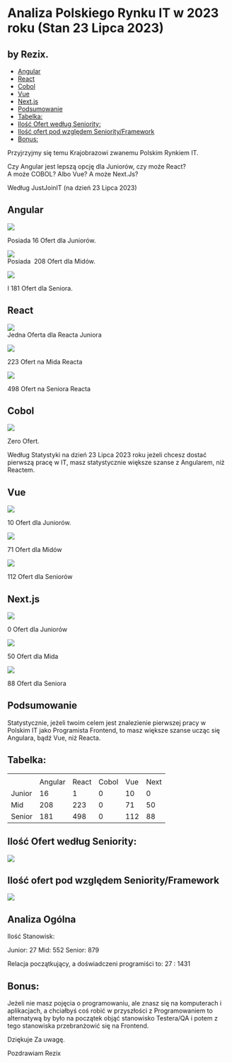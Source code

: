 
# Analiza Polskiego Rynku IT w 2023 roku (Stan 23 Lipca 2023)

## by Rezix.  
  

  - [Angular](#angular)
  - [React](#react)
  - [Cobol](#cobol)
  - [Vue](#vue)
  - [Next.js](#nextjs)
  - [Podsumowanie](#podsumowanie)
  - [Tabelka:](#tabelka)
  - [Ilość Ofert według Seniority:](#ilość-ofert-według-seniority)
  - [Ilość ofert pod względem Seniority/Framework](#ilość-ofert-pod-względem-seniorityframework)
  - [Bonus:](#bonus)


Przyjrzyjmy się temu Krajobrazowi zwanemu Polskim Rynkiem IT.  
  
Czy Angular jest lepszą opcję dla Juniorów, czy może React?  
A może COBOL? Albo Vue? A może Next.Js?  
  

Według JustJoinIT (na dzień 23 Lipca 2023)

## Angular

![](https://lh6.googleusercontent.com/mQTS_IZcvxWaMfwEdCXrfUP7KOgBu0-W9f6KWIhsNw7qws9Db8SNS5-5r9l_dY94DFGWbo-cQGpx3e1xFENVAKkx2UEE45XTyha86LDlOgdru1bl6ZEoWiHNW-LYCKdhL-4srbp6sQwBGVZTjjGawjg)

  

Posiada 16 Ofert dla Juniorów.

  

![](https://lh5.googleusercontent.com/TUOpQ37TiGU4s0YlPukGlJLHQUFofmIx30fPrRl2le2HX863Tp9Xlg_2SB8Hu4_BLWxYen1p89-XGfImFYnhdSyM1j61fvCni5RtT8qPLTPFBwyx4sDeF_gsMbhiGQTaBwovG8WN0x6SLm5xApMOuZ4)  
Posiada  208 Ofert dla Midów.

![](https://lh5.googleusercontent.com/5_5YUNRPjQbtQFnoatnJsNQ64x-RxtYDYDYvdApJFuoO_vVAMIbSgGOcayKd66BJn2qKCkO6wtncizlLlqXHQ6RfOpJqpsLt5mOXGkw300t8JAv5swUJ7lUL95aGQlzcSrihHcZavA5ltWci_TCIsO0)

I 181 Ofert dla Seniora.
  

## React

![](https://lh6.googleusercontent.com/ZQSCxcu4dq-gTJL5onI3rsNhhxKJCbAucNl5AiO-vVL_pxE0_W7-Yc36oI40GQUM0w2fneFJ3w662_fjFyln1jYFbOQWP_66lsH7gP7KjTBFYPK7DKDUVhCDb7XPWRfS-PwhVmIWO0eGfOiBx0kFdQk)  
Jedna Oferta dla Reacta Juniora

  

![](https://lh4.googleusercontent.com/Ocw3gjU74ZIPObXSuCCicJcDKrqdfT5iBxe-U5GFrDkZv79WXf4GD5dPm_ylDXAFHFjZ0lFDL3lRRNfPIooEaPCNGCZY7aGwHyNrrp0U6g4q8vgF9TSqfHglzuXMPnZ0n5QgbYeCQ3Ms0Ujv-hMejow)

223 Ofert na Mida Reacta

  

![](https://lh6.googleusercontent.com/B4iRgH3-RUA6GQgpEpqBYWQq3d2bNs53C2qGTiADWJCom-kULlWaf6JJq-OFhiwTVJC2AMEjrqWhGGJ5Pt-JqnUoxosNltAxoEE2BXB2HyMu273Fl8ltfih_2IvdfSgLRfov-rAh6phLci3Hj9QERiM)

  

498 Ofert na Seniora Reacta

  

## Cobol

![](https://lh6.googleusercontent.com/zrVrsrqLQA0XiRLa-S_CLjDiJcqRPpBKFTfsGoEQ8tVJOaayy2WN4q8dLFZUTugQjOL5nKZb9fOaPtI1HM_AP6J03x6UkwPy3EYzJcJ0t8gKrl1G_qdOJE952FX4LOzrcIMF3-6eGRhrdwwMy_uNNWM)  
  
Zero Ofert.  
  
  
Według Statystyki na dzień 23 Lipca 2023 roku jeżeli chcesz dostać pierwszą pracę w IT, masz statystycznie większe szanse z Angularem, niż Reactem.  
  
  

  

## Vue  
  
![](https://lh3.googleusercontent.com/zSBlU1cBy_x4RKUnmGztDczxd5e5N6k_AgPmpMe1vRt3WUkCe8TJSpRiOMgRPb0VrjaIXM51OprSduMkRrwas8g7_nzvtAN825yg_LcRvqb7Y_DLg7gE5SRZQP0S62uUJ-ogL4YTXNEQGD--4D_Hl50)

  

10 Ofert dla Juniorów.

  

![](https://lh4.googleusercontent.com/dbcv4FmAZx8F6cV-oXvzbBU9xSzR0_MDc_pA56LzuwF0m5ifAkJyV7zCXao_YHNiH9ksi7K-AUj_vCdawd6Az6CRpBA3gRfguZxGIR1aEJlzYC1fvOpvaX2v8i5aTyJRVjlm-1AbfLlgn0_0VFRKcWk)

  

71 Ofert dla Midów

  

![](https://lh4.googleusercontent.com/q9ltIUcZbYQI5Thi0VUu9qMafC69sJJvUbouGFu2DO7ataUrn-SDYenLOF_hARvAua7Z13y8Mepw7O0_noDqlyzZnnsBrrn6GIY3wSeuLOix8iTyRkE5qwZ2sfQexRts9mpgb-UTUnbS0T6OWctX1lc)

  

112 Ofert dla Seniorów

  

## Next.js

  

![](https://lh5.googleusercontent.com/qVWTvWNQ-s9L8vqcf0rhP0NvP2vN4lhIAvIsjPCrDVWExWnbKfVNiXEWmYT0doLsVOgw1DTzhjTOVEh-hkP2dOllLEgV25p79Xd9r3LTFKyp0jUmkRu5E_ZHbUFDDDkJtr-427NK8BzEMBgySluayIM)

  

0 Ofert dla Juniorów

  

![](https://lh3.googleusercontent.com/WIrA0vYuJazzTCSPngKpvkg4JwEO3P-d4g2FAwCUechzVWgbtGYBKHay85-xq_2rMGM-StwkIOqDNA-bjz0sFz2z0rcF_jiNVad1CJmcdmMyddTsnsK4njRDGy_ChZZq-bfSNNcSyBTz4LrEWKN1vLM)

  

50 Ofert dla Mida

  

![](https://lh3.googleusercontent.com/ZlNYcn0YSAuvYIjVc6oxYPZCHhCbFfyzYCul83h7xxTclU1BqhiEh29joitQ5-dB-fgYtMnMLYjvgbxNqDpYRtE82cKupmJP296w3p7HZUctkuVFDXnX6yk_nNmo8GlHrUZ4v_AFGkVA7M9aCSxX9d0)

  

88 Ofert dla Seniora

## Podsumowanie
  
Statystycznie, jeżeli twoim celem jest znalezienie pierwszej pracy w Polskim IT jako Programista Frontend, to masz większe szanse ucząc się Angulara, bądź Vue, niż Reacta.

## Tabelka:

  
|   |   |   |   |   |   |
|---|---|---|---|---|---|
|||||||
||Angular|React|Cobol|Vue|Next|
|Junior|16|1|0|10|0|
|Mid|208|223|0|71|50|
|Senior|181|498|0|112|88|

## Ilość Ofert według Seniority:  
  
![](https://lh5.googleusercontent.com/f2JK5HnIvIKCkQblACtxlTFT0zLb_ph1G4O7dtm8MsfXDTZSxS8a40WqkNV8LQuFXfdFfl6DkCMk8RE7nW3Pu0PAKkBobyqHik8GoKaizBy8zaa_HzeFkLhJddD0n-OsK0qhsnLz8qBgzJriOkzNrtg)  

## Ilość ofert pod względem Seniority/Framework

![](https://lh6.googleusercontent.com/P4C-BFchpOkZqMR0TS_Oyn2KDFDH-luHFefXDqP_kgk722GmUmTJ2oX6xjhEzJOzNuadMMU3mJ7R4GBYTu_xp4j_k0HMOeyBbAJn55TMBD24AX9ROZR5dgrDLns0jcU6MMTO0uz52o5cM_-g_VYbrXg)

## Analiza Ogólna 
Ilość Stanowisk:

Junior: 27
Mid: 552
Senior: 879

Relacja początkujący, a doświadczeni programiści to:
27 : 1431

## Bonus:  
  
Jeżeli nie masz pojęcia o programowaniu, ale znasz się na komputerach i aplikacjach, a chciałbyś coś robić w przyszłości z Programowaniem to alternatywą by było na początek objąć stanowisko Testera/QA i potem z tego stanowiska przebranżowić się na Frontend.  
  
Dziękuje Za uwagę.  
  
Pozdrawiam Rezix

